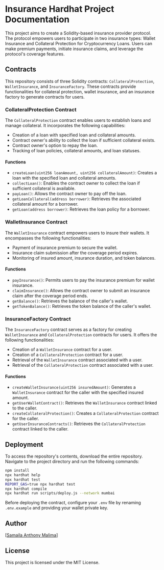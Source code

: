 # Insurance Hardhat Project Documentation

This project aims to create a Solidity-based insurance provider protocol. The protocol empowers users to participate in two insurance types: Wallet Insurance and Collateral Protection for Cryptocurrency Loans. Users can make premium payments, initiate insurance claims, and leverage the protocol's coverage features.

## Contracts

This repository consists of three Solidity contracts: `CollateralProtection`, `WalletInsurance`, and `InsuranceFactory`. These contracts provide functionalities for collateral protection, wallet insurance, and an insurance factory to generate contracts for users.

### CollateralProtection Contract

The `CollateralProtection` contract enables users to establish loans and manage collateral. It incorporates the following capabilities:

- Creation of a loan with specified loan and collateral amounts.
- Contract owner's ability to collect the loan if sufficient collateral exists.
- Contract owner's option to repay the loan.
- Tracking of loan policies, collateral amounts, and loan statuses.

#### Functions

- `createLoan(uint256 loanAmount, uint256 collateralAmount)`: Creates a loan with the specified loan and collateral amounts.
- `collectLoan()`: Enables the contract owner to collect the loan if sufficient collateral is available.
- `payLoan()`: Allows the contract owner to pay off the loan.
- `getLoanCollateral(address borrower)`: Retrieves the associated collateral amount for a borrower.
- `getLoan(address borrower)`: Retrieves the loan policy for a borrower.

### WalletInsurance Contract

The `WalletInsurance` contract empowers users to insure their wallets. It encompasses the following functionalities:

- Payment of insurance premium to secure the wallet.
- Insurance claim submission after the coverage period expires.
- Monitoring of insured amount, insurance duration, and token balances.

#### Functions

- `payInsurance()`: Permits users to pay the insurance premium for wallet insurance.
- `claimInsurance()`: Allows the contract owner to submit an insurance claim after the coverage period ends.
- `getBalance()`: Retrieves the balance of the caller's wallet.
- `getTokenBalance()`: Retrieves the token balance of the caller's wallet.

### InsuranceFactory Contract

The `InsuranceFactory` contract serves as a factory for creating `WalletInsurance` and `CollateralProtection` contracts for users. It offers the following functionalities:

- Creation of a `WalletInsurance` contract for a user.
- Creation of a `CollateralProtection` contract for a user.
- Retrieval of the `WalletInsurance` contract associated with a user.
- Retrieval of the `CollateralProtection` contract associated with a user.

#### Functions

- `createWalletInsurance(uint256 insuredAmount)`: Generates a `WalletInsurance` contract for the caller with the specified insured amount.
- `getUserWalletContract()`: Retrieves the `WalletInsurance` contract linked to the caller.
- `createCollateralProtection()`: Creates a `CollateralProtection` contract for the caller.
- `getUserInsuranceContracts()`: Retrieves the `CollateralProtection` contract linked to the caller.

## Deployment

To access the repository's contents, download the entire repository. Navigate to the project directory and run the following commands:

```sh
npm install
npx hardhat help
npx hardhat test
REPORT_GAS=true npx hardhat test
npx hardhat compile
npx hardhat run scripts/deploy.js --network mumbai
```

Before deploying the contract, configure your `.env` file by renaming `.env.example` and providing your wallet private key.

## Author

[[Samaila Anthony Malima](https://github.com/samailamalima)]

## License

This project is licensed under the MIT License.
